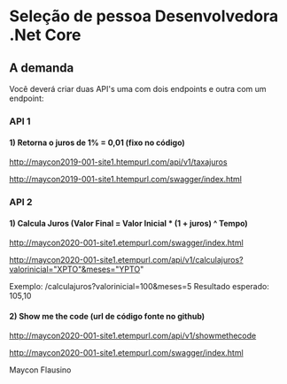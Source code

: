 # Seleção de pessoa Desenvolvedora .Net Core

## A demanda
Você deverá criar duas API's uma com dois endpoints e outra com um endpoint:

###  API 1

#### 1) Retorna o juros de 1% = 0,01 (fixo no código)
http://maycon2019-001-site1.htempurl.com/api/v1/taxajuros

http://maycon2019-001-site1.htempurl.com/swagger/index.html

###  API 2

####  1) Calcula Juros (Valor Final = Valor Inicial * (1 + juros) ^ Tempo)
http://maycon2020-001-site1.etempurl.com/swagger/index.html

http://maycon2020-001-site1.etempurl.com/api/v1/calculajuros?valorinicial="XPTO"&meses="YPTO"

Exemplo: /calculajuros?valorinicial=100&meses=5
Resultado esperado: 105,10

#### 2) Show me the code (url de código fonte no github)
http://maycon2020-001-site1.etempurl.com/api/v1/showmethecode

http://maycon2020-001-site1.etempurl.com/swagger/index.html


Maycon Flausino
